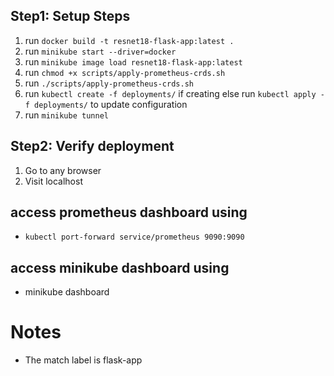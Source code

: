 ## Step1: Setup Steps
1. run ```docker build -t resnet18-flask-app:latest .```
2. run ```minikube start --driver=docker```
3. run ```minikube image load resnet18-flask-app:latest```
4. run ```chmod +x scripts/apply-prometheus-crds.sh```
5. run ```./scripts/apply-prometheus-crds.sh```
6. run ```kubectl create -f deployments/``` if creating else run ```kubectl apply -f deployments/``` to update configuration 
7. run ```minikube tunnel```

## Step2: Verify deployment
1. Go to any browser 
2. Visit localhost

## access prometheus dashboard using 
- ```kubectl port-forward service/prometheus 9090:9090```

## access minikube dashboard using
- minikube dashboard

# Notes 
- The match label is flask-app